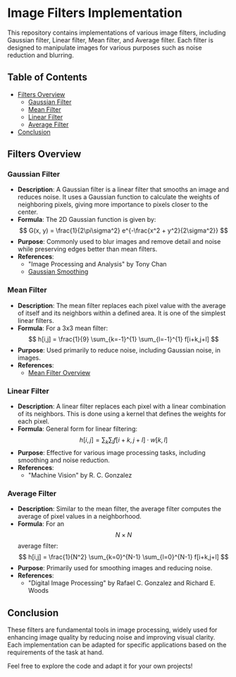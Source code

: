 # Image Filters Implementation

This repository contains implementations of various image filters, including Gaussian filter, Linear filter, Mean filter, and Average filter. Each filter is designed to manipulate images for various purposes such as noise reduction and blurring.

## Table of Contents
- [Filters Overview](#filters-overview)
  - [Gaussian Filter](#gaussian-filter)
  - [Mean Filter](#mean-filter)
  - [Linear Filter](#linear-filter)
  - [Average Filter](#average-filter)
- [Conclusion](#conclusion)

## Filters Overview

### Gaussian Filter
- **Description**: A Gaussian filter is a linear filter that smooths an image and reduces noise. It uses a Gaussian function to calculate the weights of neighboring pixels, giving more importance to pixels closer to the center.
- **Formula**: The 2D Gaussian function is given by:
  $$
  G(x, y) = \frac{1}{2\pi\sigma^2} e^{-\frac{x^2 + y^2}{2\sigma^2}}
  $$
- **Purpose**: Commonly used to blur images and remove detail and noise while preserving edges better than mean filters.
- **References**: 
  - "Image Processing and Analysis" by Tony Chan
  - [Gaussian Smoothing](https://homepages.inf.ed.ac.uk/rbf/HIPR2/gsmooth.htm) 

### Mean Filter
- **Description**: The mean filter replaces each pixel value with the average of itself and its neighbors within a defined area. It is one of the simplest linear filters.
- **Formula**: For a 3x3 mean filter:
  $$
  h[i,j] = \frac{1}{9} \sum_{k=-1}^{1} \sum_{l=-1}^{1} f[i+k,j+l]
  $$
- **Purpose**: Used primarily to reduce noise, including Gaussian noise, in images.
- **References**:
  - [Mean Filter Overview](https://bioimagebook.github.io/chapters/2-processing/4-filters/filters.html) 

### Linear Filter
- **Description**: A linear filter replaces each pixel with a linear combination of its neighbors. This is done using a kernel that defines the weights for each pixel.
- **Formula**: General form for linear filtering:
  $$
  h[i,j] = \sum_{k} \sum_{l} f[i+k,j+l] \cdot w[k,l]
  $$
- **Purpose**: Effective for various image processing tasks, including smoothing and noise reduction.
- **References**:
  - "Machine Vision" by R. C. Gonzalez 

### Average Filter
- **Description**: Similar to the mean filter, the average filter computes the average of pixel values in a neighborhood.
- **Formula**: For an $$N \times N$$ average filter:
  $$
  h[i,j] = \frac{1}{N^2} \sum_{k=0}^{N-1} \sum_{l=0}^{N-1} f[i+k,j+l]
  $$
- **Purpose**: Primarily used for smoothing images and reducing noise.
- **References**:
  - "Digital Image Processing" by Rafael C. Gonzalez and Richard E. Woods

## Conclusion

These filters are fundamental tools in image processing, widely used for enhancing image quality by reducing noise and improving visual clarity. Each implementation can be adapted for specific applications based on the requirements of the task at hand.

Feel free to explore the code and adapt it for your own projects!
